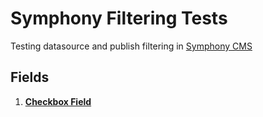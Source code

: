 # Symphony Filtering Tests

Testing datasource and publish filtering in [Symphony CMS](https://github.com/symphonycms/symphony-2)

## Fields

1. **[Checkbox Field](fields/checkbox-field.md)**

